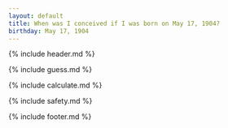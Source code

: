```yaml
---
layout: default
title: When was I conceived if I was born on May 17, 1904?
birthday: May 17, 1904
---
```


{% include header.md %}

{% include guess.md %}

{% include calculate.md %}

{% include safety.md %}

{% include footer.md %}



